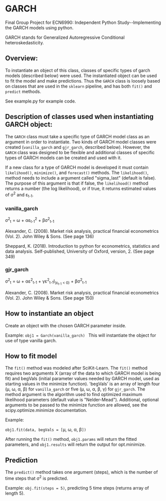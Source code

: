 # GARCH

Final Group Project for ECN6990: Independent Python Study--Implementing the GARCH models using python.

GARCH stands for Generalized Autoregressive Conditional heteroskedasticity.

## Overview:

To instantiate an object of this class, classes of specific types of garch models (described below) were used. The instantiated object can be used to fit the model and make predictions. Thus the `GARCH` class is loosely based on classes that are used in the `sklearn` pipeline, and has both `fit()` and `predict` methods. 

See example.py for example code. 

## Description of classes used when instantiating GARCH object: 

The `GARCH` class must take a specific type of GARCH model class as an argument in order to instantiate. Two kinds of GARCH model classes were created (`vanilla_garch` and `gjr_garch`, described below). However, the `GARCH` class was designed to be flexible and  additional classes of specific types of GARCH models can be created and used with it. 

If a new class for a type of GARCH model is developed it must contain `likelihood()`, `minimize()`, and `forecast()` methods. 
The `likelihood()`, method needs to include a argument called "sigma_last" (default is false). The purpose of this argument is that if false, the `likelihood()` method returns a number (the log likelihood), or if true, it returns estimated values of &sigma;<sup>2</sup> and &epsilon;<sub>t-1</sub>.

### vanilla_garch

&sigma;<sup>2</sup><sub>t</sub> = &omega; + &alpha;&epsilon;<sub>t-1</sub><sup>2</sup> + &beta;&sigma;<sup>2</sup><sub>t-1</sub>

Alexander, C. (2008). Market risk analysis, practical financial econometrics (Vol. 2). John Wiley & Sons. (See page 136)

Sheppard, K. (2018). Introduction to python for econometrics, statistics and data analysis. Self-published, University of Oxford, version, 2. (See page 349)


### gjr_garch

&sigma;<sup>2</sup><sub>t</sub> = &omega; + &alpha;&epsilon;<sup>2</sup><sub>t-1</sub> + &gamma;&epsilon;<sup>2</sup><sub>t-1</sub>I<sub>(&epsilon;<sub>t-1</sub> < 0)</sub> + &beta;&sigma;<sup>2</sup><sub>t-1</sub>

Alexander, C. (2008). Market risk analysis, practical financial econometrics (Vol. 2). John Wiley & Sons. (See page 150)

## How to instantiate an object

Create an object with the chosen GARCH parameter inside. 

Example: 
`obj1 = Garch(vanilla_garch) `
This will instantiate the object for use of type vanilla garch. 

## How to fit model

The `fit()` method was modeled after SciKit-Learn. 
The `fit()` method requires two arguments X (array of the data to which GARCH model is being fit) and begVals (initial parameter values needed by GARCH model, used as starting values in the minimize function). 'begVals' is an array of length four (&mu;, &omega;, &alpha;, &beta;) for `vanilla_garch` or five (&mu;, &omega;, &alpha;, &beta;, &gamma;) for `gjr_garch`. The method argument is the algorithm used to find optimized maximum likelihood parameters (default value is "Nelder-Mead"). Additional, optional arguments to be passed to the minimize function are allowed, see the scipy.optimize.minimize documentation. 

Example:

`obj1.fit(data, begVals = [`&mu;, &omega;, &alpha;, &beta;`])`

After running the `fit()` method, `obj1.params` will return the fitted parameters, and `obj1.results` will return the output for opt.minimize.


## Prediction

The `predict()` method takes one argument (steps), which is the number of time steps that &sigma;<sup>2</sup> is predicted. 

Example: `obj.fit(steps = 5)`, predicting 5 time steps (returns array of length 5).




